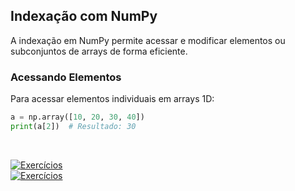 ## Indexação com NumPy

A indexação em NumPy permite acessar e modificar elementos ou subconjuntos de arrays de forma eficiente.

### Acessando Elementos

Para acessar elementos individuais em arrays 1D:

```python
a = np.array([10, 20, 30, 40])
print(a[2])  # Resultado: 30
```

<br>

[![Exercícios](https://img.shields.io/badge/-%F0%9F%93%98_Exerc%C3%ADcios_para_treinar-blue?style=for-the-badge&color=007BFF)](https://github.com/biankyrou/data-science-lab/blob/main/Guia%20de%20Estudos/3-%20Numpy/Exerc%C3%ADcios%20para%20treinar.ipynb)
<br>
[![Exercícios](https://img.shields.io/badge/-%F0%9F%93%98_Exerc%C3%ADcios_USP_(ICMC)-blue?style=for-the-badge&color=007BFF)](https://github.com/biankyrou/data-science-lab/blob/main/Guia%20de%20Estudos/3-%20Numpy/Exerc%C3%ADcios_USP.ipynb)
